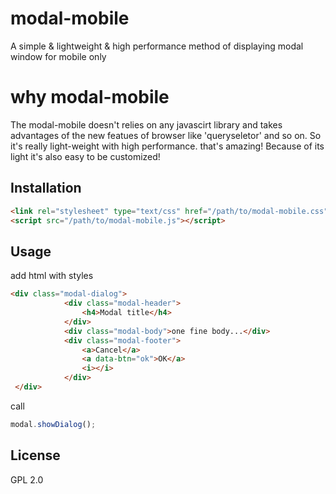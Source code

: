 # modal-mobile
A simple &amp; lightweight &amp; high performance method of displaying modal window for mobile only

# why modal-mobile
The modal-mobile doesn't relies on any javascirt library and takes advantages of the new featues of browser like 'queryseletor' and so on. So it's really light-weight with high performance. that's amazing! Because of its light it's also easy to be customized!

## Installation
```html
<link rel="stylesheet" type="text/css" href="/path/to/modal-mobile.css">
<script src="/path/to/modal-mobile.js"></script>
```
## Usage
add html with styles
```html
<div class="modal-dialog">
			<div class="modal-header">
				<h4>Modal title</h4>
			</div>
			<div class="modal-body">one fine body...</div>
			<div class="modal-footer">
				<a>Cancel</a>
				<a data-btn="ok">OK</a>
				<i></i>
			</div>
 </div>
```
call
```javascript
modal.showDialog();
```

## License
GPL 2.0
